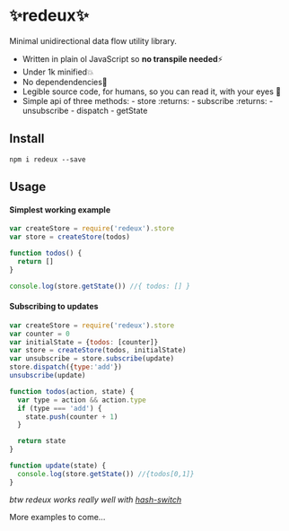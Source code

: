 # ✨redeux✨
Minimal unidirectional data flow utility library.

- Written in plain ol JavaScript so **no transpile needed**⚡️
- Under 1k minified💥
- No dependendencies🌟
- Legible source code, for humans, so you can read it, with your eyes 👀
- Simple api of three methods:
      - store :returns:
          - subscribe :returns:
              - unsubscribe
          - dispatch
          - getState

## Install

`npm i redeux --save`

## Usage

#### Simplest working example

```js
var createStore = require('redeux').store
var store = createStore(todos)

function todos() {
  return []
}

console.log(store.getState()) //{ todos: [] }
```

#### Subscribing to updates

```js
var createStore = require('redeux').store
var counter = 0
var initialState = {todos: [counter]}
var store = createStore(todos, initialState)
var unsubscribe = store.subscribe(update)
store.dispatch({type:'add'})
unsubscribe(update)

function todos(action, state) {
  var type = action && action.type
  if (type === 'add') {
    state.push(counter + 1)
  }

  return state
}

function update(state) {
  console.log(store.getState()) //{todos[0,1]}
}
```

_btw redeux works really well with [hash-switch](https://github.com/kristoferjoseph/hash-switch)_

More examples to come...

